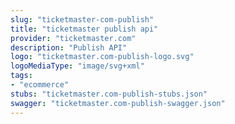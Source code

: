 ```yaml
---
slug: "ticketmaster-com-publish"
title: "ticketmaster publish api"
provider: "ticketmaster.com"
description: "Publish API"
logo: "ticketmaster.com-publish-logo.svg"
logoMediaType: "image/svg+xml"
tags:
- "ecommerce"
stubs: "ticketmaster.com-publish-stubs.json"
swagger: "ticketmaster.com-publish-swagger.json"
---
```

